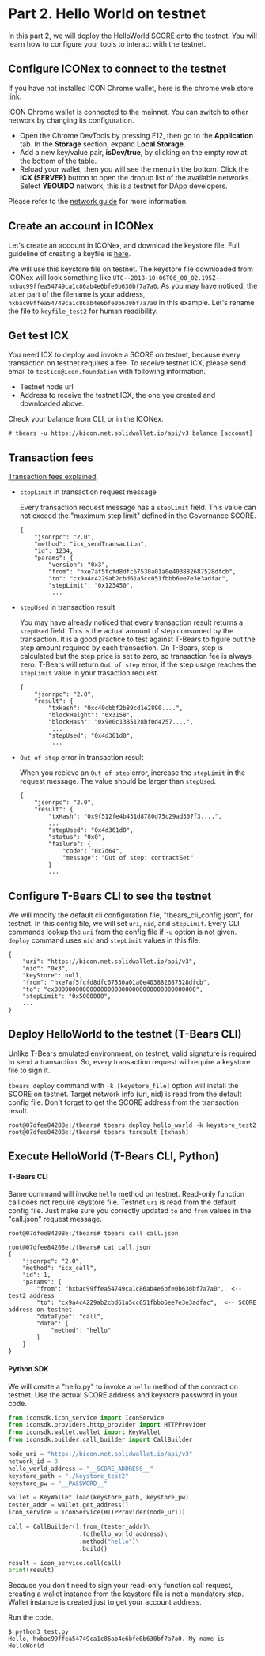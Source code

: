 # Part 2. Hello World on testnet

In this part 2, we will deploy the HelloWorld SCORE onto the testnet. You will learn how to configure your tools to interact with the testnet.

## Configure ICONex to connect to the testnet

If you have not installed ICON Chrome wallet, here is the chrome web store [link](https://chrome.google.com/webstore/detail/iconex/flpiciilemghbmfalicajoolhkkenfel).

ICON Chrome wallet is connected to the mainnet. You can switch to other network by changing its configuration. 

- Open the Chrome DevTools by pressing F12, then go to the **Application** tab. In the **Storage** section, expand **Local Storage**.
- Add a new key/value pair, **isDev/true**, by clicking on the empty row at the bottom of the table.
- Reload your wallet, then you will see the menu in the bottom. Click the **ICX (SERVER)** button to open the dropup list of the available networks. Select **YEOUIDO** network, this is a testnet for DApp developers. 

Please refer to the [network guide](icon_network.md) for more information.



## Create an account in ICONex

Let's create an account in ICONex, and download the keystore file. Full guideline of creating a keyfile is [here](wallet.md#create-an-account).

We will use this keystore file on testnet. The keystore file downloaded from ICONex will look something like `UTC--2018-10-06T06_00_02.195Z--hxbac99ffea54749ca1c86ab4e6bfe0b630bf7a7a0`. As you may have noticed, the latter part of the filename is your address, `hxbac99ffea54749ca1c86ab4e6bfe0b630bf7a7a0` in this example. Let's rename the file to `keyfile_test2` for human readibility. 



## Get test ICX

You need ICX to deploy and invoke a SCORE on testnet, because every transaction on testnet requires a fee. To receive testnet ICX, please send email to `testicx@icon.foundation` with following information.

- Testnet node url
- Address to receive the testnet ICX, the one you created and downloaded above.

Check your balance from CLI, or in the ICONex. 

```console
# tbears -u https://bicon.net.solidwallet.io/api/v3 balance [account]
```



## Transaction fees

[Transaction fees explained](step.md).  

- `stepLimit` in transaction request message

  Every transaction request message has a `stepLimit` field. This value can not exceed the "maximum step limit" defined in the Governance SCORE. 

  ```
  {
      "jsonrpc": "2.0",
      "method": "icx_sendTransaction",
      "id": 1234,
      "params": {
          "version": "0x3",
          "from": "hxe7af5fcfd8dfc67530a01a0e403882687528dfcb",
          "to": "cx9a4c4229ab2cbd61a5cc051fbbb6ee7e3e3adfac",
          "stepLimit": "0x123450",
           ...
  ```

- `stepUsed` in transaction result 

  You may have already noticed that every transaction result returns a `stepUsed` field. This is the actual amount of step consumed by the transaction. It is a good practice to test against T-Bears to figure out the step amount required by each transaction. On T-Bears, step is calculated but the step price is set to zero, so transaction fee is always zero. T-Bears will return `Out of step` error, if the step usage reaches the `stepLimit` value in your trasaction request. 

  ```
  {
      "jsonrpc": "2.0",
      "result": {
          "txHash": "0xc40cbbf2b89cd1e2890....",
          "blockHeight": "0x3158",
          "blockHash": "0x9e0c1385128bf0d4257....",
           ...
          "stepUsed": "0x4d361d0",
           ...
  ```

- `Out of step` error in transaction result

  When you recieve an `Out of step` error, increase the `stepLimit` in the request message. The value should be larger than `stepUsed`.

  ```
  {
      "jsonrpc": "2.0", 
      "result": {
          "txHash": "0x9f512fe4b431d8780d75c29ad307f3....", 
          ...
          "stepUsed": "0x4d361d0",
          "status": "0x0", 
          "failure": {
              "code": "0x7d64", 
              "message": "Out of step: contractSet"
          }
          ...
  ```



## Configure T-Bears CLI to see the testnet

We will modify the default cli configuration file, "tbears_cli_config.json", for testnet. In this config file, we will set `uri`, `nid`, and `stepLimit`. 
Every CLI commands lookup the `uri` from the config file if `-u` option is not given. `deploy` command uses `nid` and `stepLimit` values in this file. 

```
{
    "uri": "https://bicon.net.solidwallet.io/api/v3",
    "nid": "0x3",
    "keyStore": null,
    "from": "hxe7af5fcfd8dfc67530a01a0e403882687528dfcb",
    "to": "cx0000000000000000000000000000000000000000",
    "stepLimit": "0x5000000",
    ...
}
```



## Deploy HelloWorld to the testnet (T-Bears CLI)

Unlike T-Bears emulated environment, on testnet, valid signature is required to send a transaction. So, every transaction request will require a keystore file to sign it. 

`tbears deploy` command with `-k [keystore_file]` option will install the SCORE on testnet. Target network info (uri, nid) is read from the default config file. Don't forget to get the SCORE address from the transaction result. 

```console
root@07dfee84208e:/tbears# tbears deploy hello_world -k keystore_test2
root@07dfee84208e:/tbears# tbears txresult [txhash]
```



## Execute HelloWorld (T-Bears CLI, Python)

#### T-Bears CLI

Same command will invoke `hello` method on testnet. Read-only function call does not require keystore file. Testnet `uri` is read from the default config file. Just make sure you correctly updated `to` and `from` values in the "call.json" request message.

```console
root@07dfee84208e:/tbears# tbears call call.json

root@07dfee84208e:/tbears# cat call.json 
{
    "jsonrpc": "2.0",
    "method": "icx_call",
    "id": 1,
    "params": {
        "from": "hxbac99ffea54749ca1c86ab4e6bfe0b630bf7a7a0",  <-- test2 address
        "to": "cx9a4c4229ab2cbd61a5cc051fbbb6ee7e3e3adfac",  <-- SCORE address on testnet 
        "dataType": "call", 
        "data": {
            "method": "hello" 
        }
    }
}
```


#### Python SDK

We will create a "hello.py" to invoke a `hello` method of the contract on testnet. Use the actual SCORE address and keystore password in your code.

```python
from iconsdk.icon_service import IconService
from iconsdk.providers.http_provider import HTTPProvider
from iconsdk.wallet.wallet import KeyWallet
from iconsdk.builder.call_builder import CallBuilder

node_uri = "https://bicon.net.solidwallet.io/api/v3"
network_id = 3
hello_world_address = "__SCORE_ADDRESS__"
keystore_path = "./keystore_test2"
keystore_pw = "__PASSWORD__"

wallet = KeyWallet.load(keystore_path, keystore_pw)
tester_addr = wallet.get_address()
icon_service = IconService(HTTPProvider(node_uri))

call = CallBuilder().from_(tester_addr)\
                    .to(hello_world_address)\
                    .method("hello")\
                    .build()

result = icon_service.call(call)
print(result)
```

Because you don't need to sign your read-only function call request, creating a wallet instance from the keystore file is not a mandatory step. Wallet instance is created just to get your account address. 

Run the code. 

```console
$ python3 test.py
Hello, hxbac99ffea54749ca1c86ab4e6bfe0b630bf7a7a0. My name is HelloWorld
```

